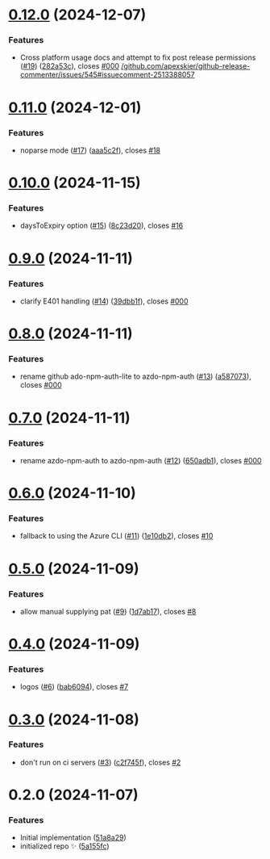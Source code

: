 # [0.12.0](https://github.com/johnnyreilly/azdo-npm-auth/compare/0.11.0...0.12.0) (2024-12-07)

### Features

- Cross platform usage docs and attempt to fix post release permissions ([#19](https://github.com/johnnyreilly/azdo-npm-auth/issues/19)) ([282a53c](https://github.com/johnnyreilly/azdo-npm-auth/commit/282a53c1c1ea3cac8798c38efdd6bae981a22895)), closes [#000](https://github.com/johnnyreilly/azdo-npm-auth/issues/000) [/github.com/apexskier/github-release-commenter/issues/545#issuecomment-2513388057](https://github.com//github.com/apexskier/github-release-commenter/issues/545/issues/issuecomment-2513388057)

# [0.11.0](https://github.com/johnnyreilly/azdo-npm-auth/compare/0.10.0...0.11.0) (2024-12-01)

### Features

- noparse mode ([#17](https://github.com/johnnyreilly/azdo-npm-auth/issues/17)) ([aaa5c2f](https://github.com/johnnyreilly/azdo-npm-auth/commit/aaa5c2f70bc8869a4a604c314e95f1114d842e3f)), closes [#18](https://github.com/johnnyreilly/azdo-npm-auth/issues/18)

# [0.10.0](https://github.com/johnnyreilly/azdo-npm-auth/compare/0.9.0...0.10.0) (2024-11-15)

### Features

- daysToExpiry option ([#15](https://github.com/johnnyreilly/azdo-npm-auth/issues/15)) ([8c23d20](https://github.com/johnnyreilly/azdo-npm-auth/commit/8c23d2075d8d7dcf81bcf9ad67febc18182153d9)), closes [#16](https://github.com/johnnyreilly/azdo-npm-auth/issues/16)

# [0.9.0](https://github.com/johnnyreilly/azdo-npm-auth/compare/0.8.0...0.9.0) (2024-11-11)

### Features

- clarify E401 handling ([#14](https://github.com/johnnyreilly/azdo-npm-auth/issues/14)) ([39dbb1f](https://github.com/johnnyreilly/azdo-npm-auth/commit/39dbb1f2f86fe78960f11036a0a9fb7b70149a07)), closes [#000](https://github.com/johnnyreilly/azdo-npm-auth/issues/000)

# [0.8.0](https://github.com/johnnyreilly/azdo-npm-auth/compare/0.7.0...0.8.0) (2024-11-11)

### Features

- rename github ado-npm-auth-lite to azdo-npm-auth ([#13](https://github.com/johnnyreilly/azdo-npm-auth/issues/13)) ([a587073](https://github.com/johnnyreilly/azdo-npm-auth/commit/a5870738bf06e49c457ad95f17ae8353cadb8440)), closes [#000](https://github.com/johnnyreilly/azdo-npm-auth/issues/000)

# [0.7.0](https://github.com/johnnyreilly/azdo-npm-auth/compare/0.6.0...0.7.0) (2024-11-11)

### Features

- rename azdo-npm-auth to azdo-npm-auth ([#12](https://github.com/johnnyreilly/azdo-npm-auth/issues/12)) ([650adb1](https://github.com/johnnyreilly/azdo-npm-auth/commit/650adb1a5f86438ebc3a50577c59e5ae80591cdc)), closes [#000](https://github.com/johnnyreilly/azdo-npm-auth/issues/000)

# [0.6.0](https://github.com/johnnyreilly/azdo-npm-auth/compare/0.5.0...0.6.0) (2024-11-10)

### Features

- fallback to using the Azure CLI ([#11](https://github.com/johnnyreilly/azdo-npm-auth/issues/11)) ([1e10db2](https://github.com/johnnyreilly/azdo-npm-auth/commit/1e10db2c99fab6275dc8ab16c233b7b2d59a955a)), closes [#10](https://github.com/johnnyreilly/azdo-npm-auth/issues/10)

# [0.5.0](https://github.com/johnnyreilly/azdo-npm-auth/compare/0.4.0...0.5.0) (2024-11-09)

### Features

- allow manual supplying pat ([#9](https://github.com/johnnyreilly/azdo-npm-auth/issues/9)) ([1d7ab17](https://github.com/johnnyreilly/azdo-npm-auth/commit/1d7ab170ae23f1e3271fa023c5ab16d617a297d3)), closes [#8](https://github.com/johnnyreilly/azdo-npm-auth/issues/8)

# [0.4.0](https://github.com/johnnyreilly/azdo-npm-auth/compare/0.3.0...0.4.0) (2024-11-09)

### Features

- logos ([#6](https://github.com/johnnyreilly/azdo-npm-auth/issues/6)) ([bab6094](https://github.com/johnnyreilly/azdo-npm-auth/commit/bab6094116350ac3d9969572e271b9786a997027)), closes [#7](https://github.com/johnnyreilly/azdo-npm-auth/issues/7)

# [0.3.0](https://github.com/johnnyreilly/azdo-npm-auth/compare/0.2.0...0.3.0) (2024-11-08)

### Features

- don't run on ci servers ([#3](https://github.com/johnnyreilly/azdo-npm-auth/issues/3)) ([c2f745f](https://github.com/johnnyreilly/azdo-npm-auth/commit/c2f745f93d4bb21173669d8a5a76c241aaca1254)), closes [#2](https://github.com/johnnyreilly/azdo-npm-auth/issues/2)

# 0.2.0 (2024-11-07)

### Features

- Initial implementation ([51a8a29](https://github.com/johnnyreilly/azdo-npm-auth/commit/51a8a2958be10a7cbf3d04a325c02ec2bf0a7b3a))
- initialized repo ✨ ([5a155fc](https://github.com/johnnyreilly/azdo-npm-auth/commit/5a155fcc1ef7e4efa712b59fb56cc76ec2d29961))
